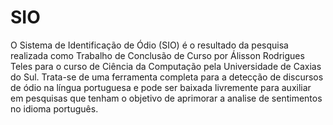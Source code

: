 # SIO

O Sistema de Identificação de Ódio (SIO) é o resultado da pesquisa realizada como Trabalho de Conclusão de Curso por Álisson Rodrigues Teles para o curso de Ciência da Computação pela Universidade de Caxias do Sul. Trata-se de uma ferramenta completa para a detecção de discursos de ódio na língua portuguesa e pode ser baixada livremente para auxiliar em pesquisas que tenham o objetivo de aprimorar a analise de sentimentos no idioma português.
